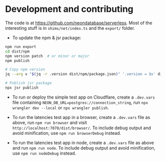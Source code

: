 # Development and contributing

The code is at https://github.com/neondatabase/serverless. Most of the interesting stuff is in `shims/net/index.ts` and the `export/` folder.

- To update the npm & jsr package:

```bash
npm run export
cd dist/npm
npm version patch  # or minor or major
npm publish

# Copy npm version
jq --arg v "$(jq -r .version dist/npm/package.json)" '.version = $v' dist/jsr/jsr.json > dist/jsr/jsr.json.tmp && mv dist/jsr/jsr.json.tmp dist/jsr/jsr.json

# Publish jsr package
npx jsr publish
```

- To run or deploy the simple test app on Cloudflare, create a `.dev.vars` file containing `NEON_DB_URL=postgres://connection_string`, run `npx wrangler dev --local` or `npx wrangler publish`.

- To run the latencies test app in a browser, create a `.dev.vars` file as above, run `npm run browser` and visit `http://localhost:7070/dist/browser/`. To include debug output and avoid minification, use `npm run browserDebug` instead.

- To run the latencies test app in node, create a `.dev.vars` file as above and run `npm run node`. To include debug output and avoid minification, use `npm run nodeDebug` instead.
